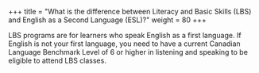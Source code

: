 +++
title = "What is the difference between Literacy and Basic Skills (LBS) and English as a Second Language (ESL)?"
weight = 80
+++

LBS programs are for learners who speak English as a first language. If English is not your first language, you need to have a current Canadian Language Benchmark Level of 6 or higher in listening and speaking to be eligible to attend LBS classes.